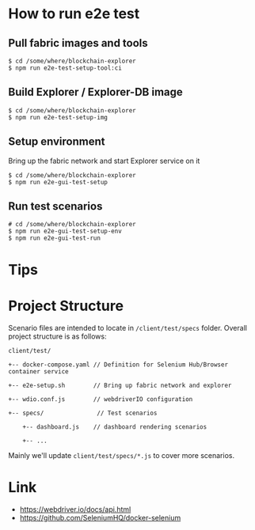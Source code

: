 
<!-- (SPDX-License-Identifier: CC-BY-4.0) -->  <!-- Ensure there is a newline before, and after, this line -->

# How to run e2e test

## Pull fabric images and tools

```
$ cd /some/where/blockchain-explorer
$ npm run e2e-test-setup-tool:ci
```

## Build Explorer / Explorer-DB image

```
$ cd /some/where/blockchain-explorer
$ npm run e2e-test-setup-img
```

## Setup environment

Bring up the fabric network and start Explorer service on it

```
$ cd /some/where/blockchain-explorer
$ npm run e2e-gui-test-setup
```

## Run test scenarios

```
# cd /some/where/blockchain-explorer
$ npm run e2e-gui-test-setup-env
$ npm run e2e-gui-test-run
```

# Tips

# Project Structure

Scenario files are intended to locate in `/client/test/specs` folder.
Overall project structure is as follows:

```
client/test/

+-- docker-compose.yaml // Definition for Selenium Hub/Browser container service

+-- e2e-setup.sh        // Bring up fabric network and explorer

+-- wdio.conf.js        // webdriverIO configuration

+-- specs/               // Test scenarios

    +-- dashboard.js    // dashboard rendering scenarios

    +-- ...
```

Mainly we'll update `client/test/specs/*.js` to cover more scenarios.

# Link

* https://webdriver.io/docs/api.html
* https://github.com/SeleniumHQ/docker-selenium
